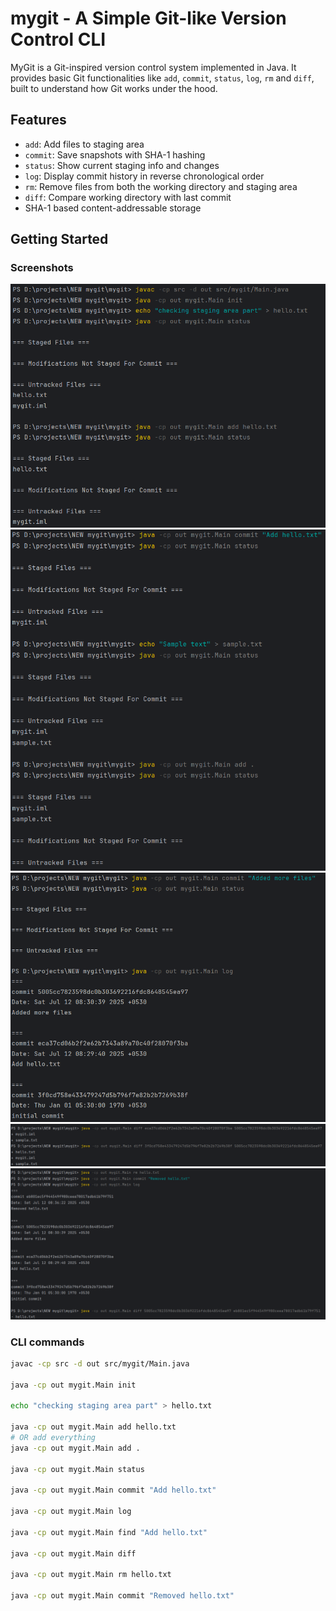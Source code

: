 # mygit - A Simple Git-like Version Control CLI

MyGit is a Git-inspired version control system implemented in Java. It provides basic Git functionalities like `add`, `commit`, `status`, `log`, `rm` and `diff`, built to understand how Git works under the hood.

## Features

- `add`: Add files to staging area
- `commit`: Save snapshots with SHA-1 hashing
- `status`: Show current staging info and changes
- `log`: Display commit history in reverse chronological order
- `rm`: Remove files from both the working directory and staging area
- `diff`: Compare working directory with last commit
- SHA-1 based content-addressable storage

## Getting Started

### Screenshots

![Status Command Output](screenshots/Screenshot1.png)
![Status Command Output](screenshots/Screenshot2.png)
![Status Command Output](screenshots/Screenshot3.png)
![Status Command Output](screenshots/Screenshot4.png)
![Status Command Output](screenshots/Screenshot5.png)

### CLI commands
```bash
javac -cp src -d out src/mygit/Main.java

java -cp out mygit.Main init

echo "checking staging area part" > hello.txt

java -cp out mygit.Main add hello.txt
# OR add everything
java -cp out mygit.Main add . 

java -cp out mygit.Main status

java -cp out mygit.Main commit "Add hello.txt"

java -cp out mygit.Main log

java -cp out mygit.Main find "Add hello.txt"

java -cp out mygit.Main diff 

java -cp out mygit.Main rm hello.txt

java -cp out mygit.Main commit "Removed hello.txt"

